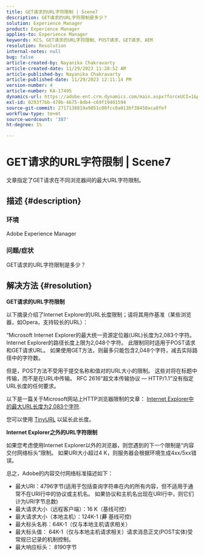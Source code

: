 ```yaml
---
title: GET请求的URL字符限制 | Scene7
description: GET请求的URL字符限制是多少？
solution: Experience Manager
product: Experience Manager
applies-to: Experience Manager
keywords: KCS、GET请求的URL字符限制、POST请求、GET请求、AEM
resolution: Resolution
internal-notes: null
bug: false
article-created-by: Nayanika Chakravarty
article-created-date: 11/29/2023 11:28:52 AM
article-published-by: Nayanika Chakravarty
article-published-date: 11/29/2023 12:11:14 PM
version-number: 4
article-number: KA-17495
dynamics-url: https://adobe-ent.crm.dynamics.com/main.aspx?forceUCI=1&pagetype=entityrecord&etn=knowledgearticle&id=c78fa574-aa8e-ee11-8179-6045bd006239
exl-id: 0293f7bb-479b-4675-8db4-c69f19401594
source-git-commit: 2717138819a9851c08fcc0a013bf38450aca8fef
workflow-type: tm+mt
source-wordcount: '387'
ht-degree: 1%

---
```


# GET请求的URL字符限制 | Scene7


文章指定了GET请求在不同浏览器间的最大URL字符限制。

## 描述 {#description}


### 环境

Adobe Experience Manager

### 问题/症状

GET请求的URL字符限制是多少？


## 解决方法 {#resolution}


<b>GET请求的URL字符限制</b>

以下摘录介绍了Internet Explorer的URL长度限制；请将其用作基准（某些浏览器，如Opera，支持较长的URL）：

“Microsoft Internet Explorer的最大统一资源定位器(URL)长度为2,083个字符。 Internet Explorer的路径长度上限为2,048个字符。 此限制同时适用于POST请求和GET请求URL。 如果使用GET方法，则最多只能包含2,048个字符，减去实际路径中的字符数。

但是，POST方法不受用于提交名称和值对的URL大小的限制。 这些对将在标题中传输，而不是在URL中传输。 RFC 2616“超文本传输协议 — HTTP/1.1”没有指定URL长度的任何要求。

以下是一篇关于Microsoft网站上HTTP浏览器限制的文章： [Internet Explorer中的最大URL长度为2,083个字符](https://support.microsoft.com/en-us/topic/maximum-url-length-is-2-083-characters-in-internet-explorer-174e7c8a-6666-f4e0-6fd6-908b53c12246).

您可以使用 [TinyURL](https://tinyurl.com/app) 以延长此长度。

<b>Internet Explorer之外的URL字符限制</b>

如果您考虑使用Internet Explorer以外的浏览器，则您遇到的下一个限制是“内容交付网络标头”限制。 如果URI大小超过4 K，则服务器会根据环境生成4xx/5xx错误。

总之，Adobe的内容交付网络标准描述如下：

- 最大URI：4796字节(适用于包括查询字符串在内的所有内容，但不适用于通常不在URI行中的协议或主机名。 如果协议和主机名出现在URI行中，则它们计为URI字节总数)
- 最大请求大小（远程客户端）：16 K（基线可控）
- 最大请求大小（本地主机）：124K-1 (<b>非</b> 基线可控)
- 最大标头名称：64K-1（仅与本地主机请求相关）
- 最大标头值： 64K-1（仅与本地主机请求相关）请求消息正文(POST实体)受常规已记录的机制控制。
- 最大响应标头： 8190字节
